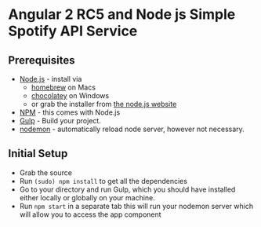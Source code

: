 Angular 2 RC5 and Node js Simple Spotify API Service
===============================================

## Prerequisites
- [Node.js](http://nodejs.org/) - install via
    - [homebrew](http://brew.sh/) on Macs
    - [chocolatey](http://chocolatey.org/) on Windows
    - or grab the installer from [the node.js website](http://nodejs.org/)
- [NPM](https://www.npmjs.org/) - this comes with Node.js
- [Gulp](https://www.npmjs.com/package/gulp) -  Build your project.
- [nodemon](http://nodemon.io) - automatically reload node server, however not necessary.

## Initial Setup
- Grab the source
- Run `(sudo) npm install` to get all the dependencies
- Go to your directory and run Gulp, which you should have installed either locally or globally on your machine.
- Run `npm start` in a separate tab this will run your nodemon server which will allow you to access the app component

